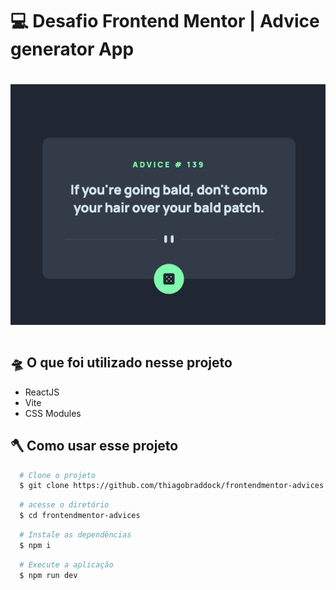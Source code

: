 # 💻 Desafio Frontend Mentor | Advice generator App

<h1 align="center">
  <img src="./src/assets/print.png"/>
<h1>

##  🛸 O que foi utilizado nesse projeto
- ReactJS
- Vite
- CSS Modules

## 🪓 Como usar esse projeto
```bash
  # Clone o projeto
  $ git clone https://github.com/thiagobraddock/frontendmentor-advices.git
```
```bash
  # acesse o diretório
  $ cd frontendmentor-advices
```
```bash
  # Instale as dependências
  $ npm i
```
```bash
  # Execute a aplicação
  $ npm run dev
```